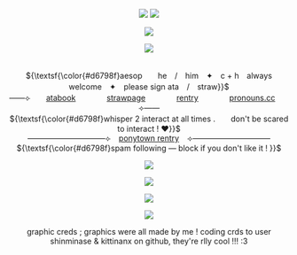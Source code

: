 <p align="center"> 
    <img src="https://files.catbox.moe/hcvbuq.png"/>
    <img src="https://komarev.com/ghpvc/?username=v-ictorious&label=greetings+!&color=703b79&style=flat-square"/>
<p align="center">
<img src="https://files.catbox.moe/v6rf5c.png"/>
</p>

<p align="center">
<img src="https://readme-typing-svg.demolab.com?font=Zen+Old+Mincho&duration=2000&pause=1000&color=9D567E&center=true&width=435&lines=%E7%BE%8E%E3%81%97%E3%82%84%E5%BE%A9%E8%AE%90%E3%81%AE%E7%A8%B2%E5%A6%BB%E3%80%80%E3%83%94%E3%82%AB%E3%83%83%E3%81%A8%E5%85%89%E3%81%A3%E3%81%9F%EF%BC%81;%E7%87%A6%E7%84%B6%E3%81%A8%E8%BC%9D%E3%81%8F%E3%81%9D%E3%82%8C%E3%81%AF%E7%A7%81%E3%81%AE%E3%80%80%E6%80%92%E3%82%8A%E3%81%AE%E8%A8%98%E3%80%80%E6%86%B6%E3%80%82"/>
</p>

<p align="center">
   <br> ${\textsf{\color{#d6798f}aesop　　he　/　him　✦　c + h　always welcome　✦　please sign ata　/　straw}}$ 
 <br>
  ——⟣　　<a href="https://medkit.atabook.org">atabook</a>　　　　<a href="https://aesvic.straw.page">strawpage</a>　　　　<a href="https://rentry.co/suicidehotline">rentry</a>　　　　<a href="https://pronouns.cc/@sixearedmacaque">pronouns.cc</a>　　⟢——
     <br> ${\textsf{\color{#d6798f}whisper 2 interact at all times .　　don't be scared to interact ! ♥}}$ 
 <br>
   ——————————⟣⠀ <a href="https://rentry.co/shadow-peach">ponytown rentry</a> ⠀⟢——————————
         <br> ${\textsf{\color{#d6798f}spam following — block if you don't like it ! }}$ 
 <br>
  </p>

<p align="center">
<img src="https://files.catbox.moe/9sgmgs.png"/>
</p>


<p align="center">
<img src="https://files.catbox.moe/99oil6.png"/>
</p>
<p align="center">
  <img src=https://spotify-github-profile.kittinanx.com/api/view?uid=h63e9eve7j8iinoi3disbnwky&cover_image=true&theme=novatorem&show_offline=false&background_color=725b73&interchange=false&bar_color=f9eed9&bar_color_cover=true)](https://spotify-github-profile.kittinanx.com/api/view?uid=h63e9eve7j8iinoi3disbnwky&redirect=true)> 
</a>
  
<p align="center">
<img src="https://files.catbox.moe/99oil6.png"/>
</p>

<p align="center">
graphic creds ; graphics were all made by me ! coding crds to user shinminase & kittinanx on github, they're rlly cool !!! :3
</p>


<!--
**v-ictorious/v-ictorious** is a ✨ _special_ ✨ repository because its `README.md` (this file) appears on your GitHub profile.

Here are some ideas to get you started:

- 🔭 I’m currently working on ...
- 🌱 I’m currently learning ...
- 👯 I’m looking to collaborate on ...
- 🤔 I’m looking for help with ...
- 💬 Ask me about ...
- 📫 How to reach me: ...
- 😄 Pronouns: ...
- ⚡ Fun fact: ...
-->
